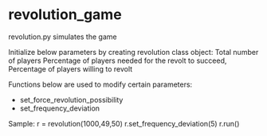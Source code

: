 # revolution_game

revolution.py simulates the game

Initialize below parameters by creating revolution class object:
Total number of players
Percentage of players needed for the revolt to succeed,
Percentage of players willing to revolt

Functions below are used to modify certain parameters:
- set_force_revolution_possibility
- set_frequency_deviation

Sample:
r = revolution(1000,49,50)
r.set_frequency_deviation(5)
r.run()
